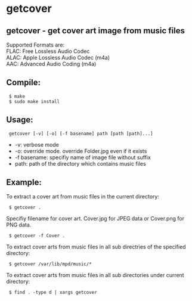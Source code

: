 # getcover

## getcover - get cover art image from music files

 Supported Formats are:  
  FLAC: Free Lossless Audio Codec  
  ALAC: Apple Lossless Audio Codec (m4a)  
  AAC: Advanced Audio Coding (m4a)  

## Compile:
```
 $ make  
 $ sudo make install
```

## Usage:
```
 getcover [-v] [-o] [-f basename] path [path [path]...]
```
 *  -v: verbose mode  
 *  -o: override mode. override Folder.jpg even if it exists  
 *  -f basename: specifiy name of image file without suffix  
 *  path: path of the directory which contains music files  

 
## Example:

To extract a cover art from music files in the current directory:  
```
 $ getcover . 
```

Specifiy filename for cover art. Cover.jpg for JPEG data or Cover.png for PNG data.  
```
 $ getcover -f Cover .
```

To extract cover arts from music files in all sub directries of the specified directory:  
```
 $ getcover /var/lib/mpd/music/*
```

To extract cover arts from music files in all sub directories under current directory:  
```
 $ find . -type d | xargs getcover
```

